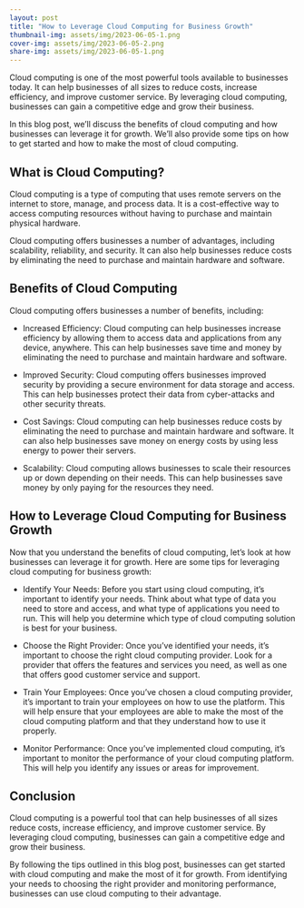 ```yaml
---
layout: post
title: "How to Leverage Cloud Computing for Business Growth"
thumbnail-img: assets/img/2023-06-05-1.png
cover-img: assets/img/2023-06-05-2.png
share-img: assets/img/2023-06-05-1.png
---
```


Cloud computing is one of the most powerful tools available to businesses today. It can help businesses of all sizes to reduce costs, increase efficiency, and improve customer service. By leveraging cloud computing, businesses can gain a competitive edge and grow their business.

In this blog post, we’ll discuss the benefits of cloud computing and how businesses can leverage it for growth. We’ll also provide some tips on how to get started and how to make the most of cloud computing.

## What is Cloud Computing?

Cloud computing is a type of computing that uses remote servers on the internet to store, manage, and process data. It is a cost-effective way to access computing resources without having to purchase and maintain physical hardware.

Cloud computing offers businesses a number of advantages, including scalability, reliability, and security. It can also help businesses reduce costs by eliminating the need to purchase and maintain hardware and software.

## Benefits of Cloud Computing

Cloud computing offers businesses a number of benefits, including:

- Increased Efficiency: Cloud computing can help businesses increase efficiency by allowing them to access data and applications from any device, anywhere. This can help businesses save time and money by eliminating the need to purchase and maintain hardware and software.

- Improved Security: Cloud computing offers businesses improved security by providing a secure environment for data storage and access. This can help businesses protect their data from cyber-attacks and other security threats.

- Cost Savings: Cloud computing can help businesses reduce costs by eliminating the need to purchase and maintain hardware and software. It can also help businesses save money on energy costs by using less energy to power their servers.

- Scalability: Cloud computing allows businesses to scale their resources up or down depending on their needs. This can help businesses save money by only paying for the resources they need.

## How to Leverage Cloud Computing for Business Growth

Now that you understand the benefits of cloud computing, let’s look at how businesses can leverage it for growth. Here are some tips for leveraging cloud computing for business growth:

- Identify Your Needs: Before you start using cloud computing, it’s important to identify your needs. Think about what type of data you need to store and access, and what type of applications you need to run. This will help you determine which type of cloud computing solution is best for your business.

- Choose the Right Provider: Once you’ve identified your needs, it’s important to choose the right cloud computing provider. Look for a provider that offers the features and services you need, as well as one that offers good customer service and support.

- Train Your Employees: Once you’ve chosen a cloud computing provider, it’s important to train your employees on how to use the platform. This will help ensure that your employees are able to make the most of the cloud computing platform and that they understand how to use it properly.

- Monitor Performance: Once you’ve implemented cloud computing, it’s important to monitor the performance of your cloud computing platform. This will help you identify any issues or areas for improvement.

## Conclusion

Cloud computing is a powerful tool that can help businesses of all sizes reduce costs, increase efficiency, and improve customer service. By leveraging cloud computing, businesses can gain a competitive edge and grow their business.

By following the tips outlined in this blog post, businesses can get started with cloud computing and make the most of it for growth. From identifying your needs to choosing the right provider and monitoring performance, businesses can use cloud computing to their advantage.